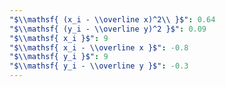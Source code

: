 ```yaml
---
"$\\mathsf{ (x_i - \\overline x)^2\\ }$": 0.64
"$\\mathsf{ (y_i - \\overline y)^2 }$": 0.09
"$\\mathsf{ x_i }$": 9
"$\\mathsf{ x_i - \\overline x }$": -0.8
"$\\mathsf{ y_i }$": 9
"$\\mathsf{ y_i - \\overline y }$": -0.3
---
```

